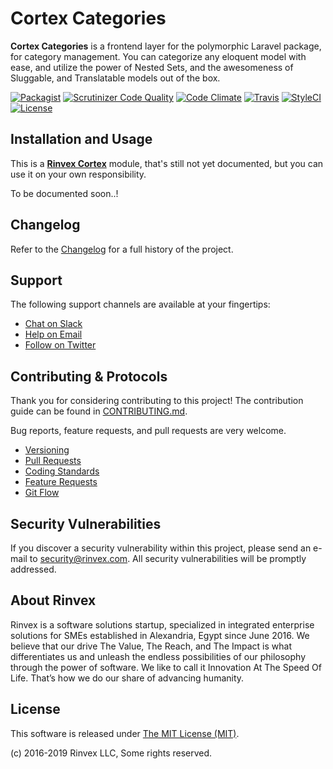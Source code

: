 # Cortex Categories

**Cortex Categories** is a frontend layer for the polymorphic Laravel package, for category management. You can categorize any eloquent model with ease, and utilize the power of Nested Sets, and the awesomeness of Sluggable, and Translatable models out of the box.

[![Packagist](https://img.shields.io/packagist/v/cortex/categories.svg?label=Packagist&style=flat-square)](https://packagist.org/packages/cortex/categories)
[![Scrutinizer Code Quality](https://img.shields.io/scrutinizer/g/rinvex/cortex-categories.svg?label=Scrutinizer&style=flat-square)](https://scrutinizer-ci.com/g/rinvex/cortex-categories/)
[![Code Climate](https://img.shields.io/codeclimate/github/rinvex/cortex-categories.svg?label=CodeClimate&style=flat-square)](https://codeclimate.com/github/rinvex/cortex-categories)
[![Travis](https://img.shields.io/travis/rinvex/cortex-categories.svg?label=TravisCI&style=flat-square)](https://travis-ci.org/rinvex/cortex-categories)
[![StyleCI](https://styleci.io/repos/93621137/shield)](https://styleci.io/repos/93621137)
[![License](https://img.shields.io/packagist/l/cortex/categories.svg?label=License&style=flat-square)](https://github.com/rinvex/cortex-categories/blob/develop/LICENSE)


## Installation and Usage

This is a **[Rinvex Cortex](https://github.com/rinvex/cortex)** module, that's still not yet documented, but you can use it on your own responsibility.

To be documented soon..!


## Changelog

Refer to the [Changelog](CHANGELOG.md) for a full history of the project.


## Support

The following support channels are available at your fingertips:

- [Chat on Slack](http://chat.rinvex.com)
- [Help on Email](mailto:help@rinvex.com)
- [Follow on Twitter](https://twitter.com/rinvex)


## Contributing & Protocols

Thank you for considering contributing to this project! The contribution guide can be found in [CONTRIBUTING.md](CONTRIBUTING.md).

Bug reports, feature requests, and pull requests are very welcome.

- [Versioning](CONTRIBUTING.md#versioning)
- [Pull Requests](CONTRIBUTING.md#pull-requests)
- [Coding Standards](CONTRIBUTING.md#coding-standards)
- [Feature Requests](CONTRIBUTING.md#feature-requests)
- [Git Flow](CONTRIBUTING.md#git-flow)


## Security Vulnerabilities

If you discover a security vulnerability within this project, please send an e-mail to [security@rinvex.com](security@rinvex.com). All security vulnerabilities will be promptly addressed.


## About Rinvex

Rinvex is a software solutions startup, specialized in integrated enterprise solutions for SMEs established in Alexandria, Egypt since June 2016. We believe that our drive The Value, The Reach, and The Impact is what differentiates us and unleash the endless possibilities of our philosophy through the power of software. We like to call it Innovation At The Speed Of Life. That’s how we do our share of advancing humanity.


## License

This software is released under [The MIT License (MIT)](LICENSE).

(c) 2016-2019 Rinvex LLC, Some rights reserved.
